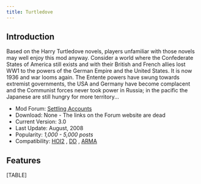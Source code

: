 ```yaml
---
title: Turtledove
---
```



##  Introduction 

Based on the Harry Turtledove novels, players unfamiliar with those
novels may well enjoy this mod anyway. Consider a world where the
Confederate States of America still exists and with their British and
French allies lost WW1 to the powers of the German Empire and the United
States. It is now 1936 and war looms again. The Entente powers have
swung towards extremist governments, the USA and Germany have become
complacent and the Communist forces never took power in Russia; in the
pacific the Japanese are still hungry for more territory...

-   Mod Forum: [Settling
    Accounts](http://forum.paradoxplaza.com/forum/showthread.php?t=213106)
-   Download: None - The links on the Forum website are dead
-   Current Version: 3.0
-   Last Update: August, 2008
-   Popularity: *1,000 - 5,000 posts*
-   Compatibility: [HOI2](/wiki/HOI2 "HOI2") , [DD](/wiki/DD "DD") ,
    [ARMA](/wiki/ARMA "ARMA")

##  Features 

[TABLE]
